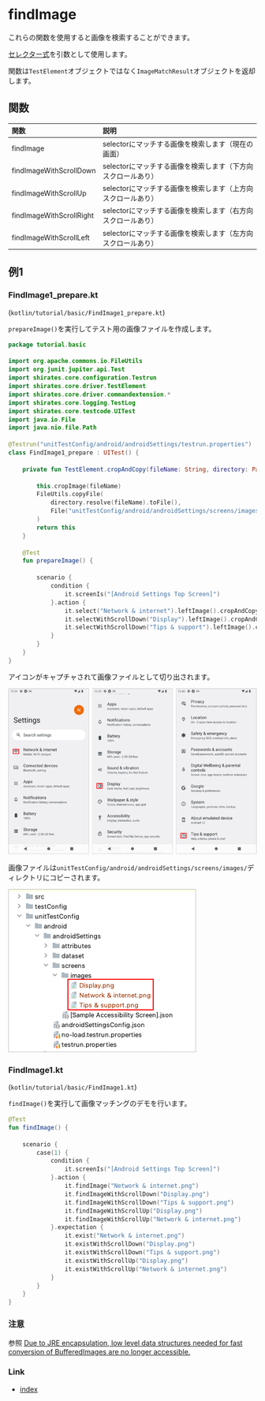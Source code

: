 # findImage

これらの関数を使用すると画像を検索することができます。

[セレクター式](../../selector_and_nickname/selector_expression_ja.md)を引数として使用します。

関数は`TestElement`オブジェクトではなく`ImageMatchResult`オブジェクトを返却します。

## 関数

| 関数                       | 説明                                 |
|:-------------------------|:-----------------------------------|
| findImage                | selectorにマッチする画像を検索します（現在の画面）      |
| findImageWithScrollDown  | selectorにマッチする画像を検索します（下方向スクロールあり） |
| findImageWithScrollUp    | selectorにマッチする画像を検索します（上方向スクロールあり） |
| findImageWithScrollRight | selectorにマッチする画像を検索します（右方向スクロールあり） |
| findImageWithScrollLeft  | selectorにマッチする画像を検索します（左方向スクロールあり） |

## 例1

### FindImage1_prepare.kt

(`kotlin/tutorial/basic/FindImage1_prepare.kt`)

`prepareImage()`を実行してテスト用の画像ファイルを作成します。

```kotlin
package tutorial.basic

import org.apache.commons.io.FileUtils
import org.junit.jupiter.api.Test
import shirates.core.configuration.Testrun
import shirates.core.driver.TestElement
import shirates.core.driver.commandextension.*
import shirates.core.logging.TestLog
import shirates.core.testcode.UITest
import java.io.File
import java.nio.file.Path

@Testrun("unitTestConfig/android/androidSettings/testrun.properties")
class FindImage1_prepare : UITest() {

    private fun TestElement.cropAndCopy(fileName: String, directory: Path = TestLog.directoryForLog): TestElement {

        this.cropImage(fileName)
        FileUtils.copyFile(
            directory.resolve(fileName).toFile(),
            File("unitTestConfig/android/androidSettings/screens/images/$fileName")
        )
        return this
    }

    @Test
    fun prepareImage() {

        scenario {
            condition {
                it.screenIs("[Android Settings Top Screen]")
            }.action {
                it.select("Network & internet").leftImage().cropAndCopy("Network & internet.png")
                it.selectWithScrollDown("Display").leftImage().cropAndCopy("Display.png")
                it.selectWithScrollDown("Tips & support").leftImage().cropAndCopy("Tips & support.png")
            }
        }
    }
}
```

アイコンがキャプチャされて画像ファイルとして切り出されます。

![](../../_images/crop_icon.png)

画像ファイルは`unitTestConfig/android/androidSettings/screens/images/`ディレクトリにコピーされます。

![](../../_images/prepare_image.png)

### FindImage1.kt

(`kotlin/tutorial/basic/FindImage1.kt`)

`findImage()`を実行して画像マッチングのデモを行います。

```kotlin
@Test
fun findImage() {

    scenario {
        case(1) {
            condition {
                it.screenIs("[Android Settings Top Screen]")
            }.action {
                it.findImage("Network & internet.png")
                it.findImageWithScrollDown("Display.png")
                it.findImageWithScrollDown("Tips & support.png")
                it.findImageWithScrollUp("Display.png")
                it.findImageWithScrollUp("Network & internet.png")
            }.expectation {
                it.exist("Network & internet.png")
                it.existWithScrollDown("Display.png")
                it.existWithScrollDown("Tips & support.png")
                it.existWithScrollUp("Display.png")
                it.existWithScrollUp("Network & internet.png")
            }
        }
    }
}
```

### 注意

参照 [Due to JRE encapsulation, low level data structures needed for fast conversion of BufferedImages are no longer accessible.](../../../troubleshooting/errors/dueToJREencapsulationLowLevelDataStructuresNeededForFastConversionOfBufferedImagesAreNoLongerAccessible.md)

### Link

- [index](../../../index_ja.md)
